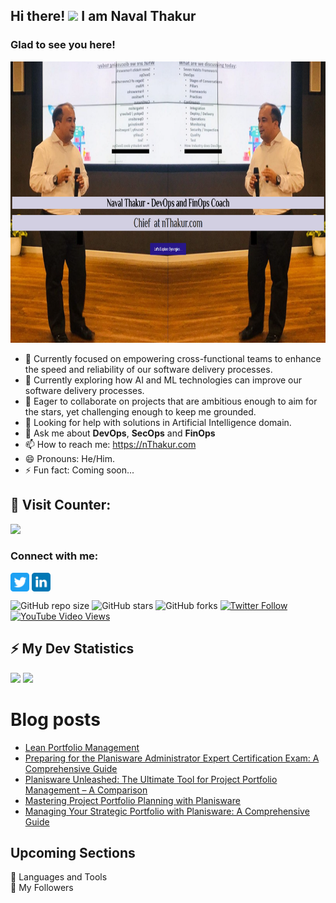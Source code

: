 <!-- welcome message -->
<h2>Hi there! <img src="https://media.giphy.com/media/hvRJCLFzcasrR4ia7z/giphy.gif" width="25px"> I am Naval Thakur</h2>
<h3>Glad to see you here!</h3>

<a href="https://nthakur.com">
  <img src="https://github.com/thakurnaval/thakurnaval/blob/main/assets/nthakur-hero-banner.png" height="450" width="950" />
</a>
</br>

- 🔭 Currently focused on empowering cross-functional teams to enhance the speed and reliability of our software delivery processes.
- 🌱 Currently exploring how AI and ML technologies can improve our software delivery processes.
- 👯 Eager to collaborate on projects that are ambitious enough to aim for the stars, yet challenging enough to keep me grounded.
- 🤔 Looking for help with solutions in Artificial Intelligence domain.
- 💬 Ask me about <b>DevOps</b>, <b>SecOps</b> and <b>FinOps</b>
- 📫 How to reach me: https://nThakur.com
- 😄 Pronouns: He/Him.
- ⚡ Fun fact: Coming soon...

<!--
![Naval's GitHub stats](https://github-readme-stats.vercel.app/api?username=thakurnaval&show_icons=true&theme=dark)
--->

<p align="left"> 
  <h2>👯 Visit Counter: </h2><!-- retro visitor counter -->
  <img src="https://profile-counter.glitch.me/thakurnaval/count.svg" />
</p>

<!-- Connect with me -->
<h3 align="left">Connect with me:</h3>
<p align="left">

<a href="https://twitter.com/nthakur_dot_com" target="blank"><img align="center" src="https://github.com/thakurnaval/thakurnaval/blob/main/assets/twitter.svg" alt="Naval Thakur" height="30" width="30" /></a>
<a href="https://linkedin.com/in/navalthakur" target="blank"><img align="center" src="https://github.com/thakurnaval/thakurnaval/blob/main/assets/linkedin.svg" alt="Naval Thakur" height="30" width="30" /></a>

  ![GitHub repo size](https://img.shields.io/github/repo-size/thakurnaval/thakurnaval)
  ![GitHub stars](https://img.shields.io/github/stars/thakurnaval/thakurnaval?style=social)
  ![GitHub forks](https://img.shields.io/github/forks/thakurnaval/thakurnaval?style=social)
  [![Twitter Follow](https://img.shields.io/twitter/follow/nthakur_dot_com?style=social)](https://twitter.com/intent/follow?screen_name=nthakur_dot_com)
  [![YouTube Video Views](https://img.shields.io/youtube/views/SEvppxS8n3M?style=social)](https://www.youtube.com/@devopsism)
</p>

<!-- GitHub stats -->
<h2><b>⚡ My Dev Statistics</b></h2>
<p>
<!-- GitHub Stats -->
<img height="180em" src="https://github-readme-stats.vercel.app/api?username=thakurnaval&show_icons=true&hide_border=true&theme=dark" />
<!-- Most Used Languages -->
<img height="180em" src="https://github-readme-stats.vercel.app/api/top-langs/?username=thakurnaval&show_icons=true&hide_border=true&layout=compact&langs_count=8&theme=dark"/>
</p>


# Blog posts
<!-- BLOG-POST-LIST:START -->
- [Lean Portfolio Management](https://nthakur.com/lean-portfolio-management/)
- [Preparing for the Planisware Administrator Expert Certification Exam: A Comprehensive Guide](https://nthakur.com/preparing-for-the-planisware-administrator-expert-certification-exam-a-comprehensive-guide/)
- [Planisware Unleashed: The Ultimate Tool for Project Portfolio Management – A Comparison](https://nthakur.com/planisware-unleashed-the-ultimate-tool-for-project-portfolio-management-a-comparison/)
- [Mastering Project Portfolio Planning with Planisware](https://nthakur.com/mastering-project-portfolio-planning-with-planisware/)
- [Managing Your Strategic Portfolio with Planisware: A Comprehensive Guide](https://nthakur.com/managing-your-strategic-portfolio-with-planisware-a-comprehensive-guide/)
<!-- BLOG-POST-LIST:END -->


<h2><b>Upcoming Sections</b></h2>
📌 Languages and Tools </br>
📌 My Followers </br>

<!--
- ☁️  **CLOUD:** build and teach in/for/with the cloud, [100+ resouces for you](https://github.com/lynnlangit/learning-cloud)
- 👩‍💻 **CODE:** responsibly, learn more about [ethical AI](https://github.com/lynnlangit/learning-ethical-ai)
- 👩‍🏫 **LEARN:** learning how to contribute to [computational bionformatics](https://github.com/lynnlangit/TeamTeri)
- 🔭 **BUILD:** genomic-scale [cloud pipelines for genomics](https://lynnlangit.com/2017/09/18/genomic-scale-data-pipelines/)
- 👯 **TEACH:** 30+ cloud & data courses on LinkedIn Learning [cloud topics](https://www.linkedin.com/learning/instructors/lynn-langit)
--->
